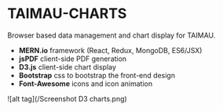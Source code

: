 # TAIMAU-CHARTS
Browser based data management and chart display for TAIMAU.

- **MERN.io** framework (React, Redux, MongoDB, ES6/JSX)
- **jsPDF** client-side PDF generation
- **D3.js** client-side chart display
- **Bootstrap** css to bootstrap the front-end design
- **Font-Awesome** icons and icon animation

![alt tag](/Screenshot D3 charts.png)
